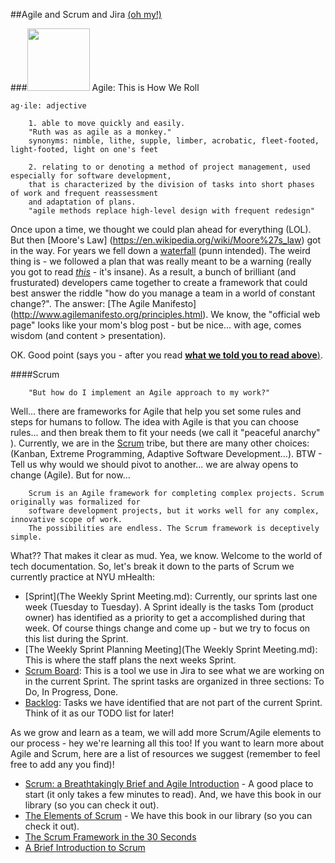 ##Agile and Scrum and Jira [(oh my!)](https://youtu.be/NecK4MwOfeI)


###<img src="https://github.com/nyu-mhealth/Onboarding/blob/master/Images/scrum.gif" width="100">  Agile: This is How We Roll

    ag·ile: adjective 
    
        1. able to move quickly and easily. 
        "Ruth was as agile as a monkey."  
        synonyms: nimble, lithe, supple, limber, acrobatic, fleet-footed, light-footed, light on one's feet  
        
        2. relating to or denoting a method of project management, used especially for software development,  
        that is characterized by the division of tasks into short phases of work and frequent reassessment   
        and adaptation of plans.
        "agile methods replace high-level design with frequent redesign"  

Once upon a time, we thought we could plan ahead for everything (LOL). But then [Moore's Law] (https://en.wikipedia.org/wiki/Moore%27s_law) got in the way. For years we fell down a [waterfall](Agile.vs.Waterfall.pdf) (punn intended). The weird thing is - we followed a plan that was really meant to be a warning (really you got to read [*this*](Agile.vs.Waterfall.pdf) - it's insane). As a result, a bunch of brilliant (and frusturated) developers came together to create a framework that could best answer the riddle "how do you manage a team in a world of constant change?". The answer: [The Agile Manifesto] (http://www.agilemanifesto.org/principles.html). We know, the "official web page" looks like your mom's blog post - but be nice... with age, comes wisdom (and content > presentation).

OK. Good point (says you - after you read [**what we told you to read above**)](Agile.vs.Waterfall.pdf). 

####Scrum

        "But how do I implement an Agile approach to my work?"

Well... there are frameworks for Agile that help you set some rules and steps for humans to follow. The idea with Agile is that you can choose rules... and then break them to fit your needs (we call it "peaceful anarchy" ). Currently, we are in the  [Scrum](https://www.scrumalliance.org/why-scrum) tribe, but there are many other choices: (Kanban, Extreme Programming, Adaptive Software Development...). BTW - Tell us why would we should pivot to another... we are alway opens to change (Agile). But for now...

        Scrum is an Agile framework for completing complex projects. Scrum originally was formalized for  
        software development projects, but it works well for any complex, innovative scope of work.   
        The possibilities are endless. The Scrum framework is deceptively simple.

What?? That makes it clear as mud. Yea, we know. Welcome to the world of tech documentation. So, let's break it down to the parts of Scrum we currently practice at NYU mHealth:
- [Sprint](The Weekly Sprint Meeting.md): Currently, our sprints last one week (Tuesday to Tuesday). A Sprint ideally is the tasks Tom (product owner) has identified as a priority to get a accomplished during that week. Of course things change and come up - but we try to focus on this list during the Sprint.  
- [The Weekly Sprint Planning Meeting](The Weekly Sprint Meeting.md): This is where the staff plans the next weeks Sprint.
- [Scrum Board](https://confluence.atlassian.com/agile/jira-agile-user-s-guide/using-a-board): This is a tool we use in Jira to see what we are working on in the current Sprint. The sprint tasks are organized in three sections: To Do, In Progress, Done.  
- [Backlog](https://confluence.atlassian.com/agile/jira-agile-user-s-guide/using-a-board/using-the-backlog): Tasks we have identified that are not part of the current Sprint. Think of it as our TODO list for later!  

As we grow and learn as a team, we will add more Scrum/Agile elements to our process - hey we're learning all this too! If you want to learn more about Agile and Scrum, here are a list of resources we suggest (remember to feel free to add any you find)!  
- [Scrum: a Breathtakingly Brief and Agile Introduction](http://www.amazon.com/gp/product/193796504X?psc=1&redirect=true&ref_=oh_aui_detailpage_o00_s00) - A good place to start (it only takes a few minutes to read). And, we have this book in our library (so you can check it out).  
- [The Elements of Scrum](http://www.amazon.com/gp/product/0982866917?psc=1&redirect=true&ref_=oh_aui_detailpage_o00_s00) - We have this book in our library (so you can check it out).  
- [The Scrum Framework in the 30 Seconds](Scrum.pdf)
- [A Brief Introduction to Scrum](https://www.atlassian.com/agile/scrum) 


